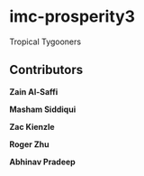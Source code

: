 # imc-prosperity3

Tropical Tygooners

## Contributors
**Zain Al-Saffi**

**Masham Siddiqui**

**Zac Kienzle**

**Roger Zhu**

**Abhinav Pradeep**

